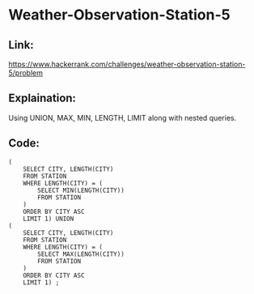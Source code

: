 # Weather-Observation-Station-5

## Link:
https://www.hackerrank.com/challenges/weather-observation-station-5/problem


## Explaination:
Using UNION, MAX, MIN, LENGTH, LIMIT along with nested queries.


## Code:

```
(
    SELECT CITY, LENGTH(CITY)
    FROM STATION
    WHERE LENGTH(CITY) = (
        SELECT MIN(LENGTH(CITY))
        FROM STATION
    )
    ORDER BY CITY ASC
    LIMIT 1) UNION
(
    SELECT CITY, LENGTH(CITY) 
    FROM STATION
    WHERE LENGTH(CITY) = (
        SELECT MAX(LENGTH(CITY))
        FROM STATION
    )
    ORDER BY CITY ASC
    LIMIT 1) ;


```
